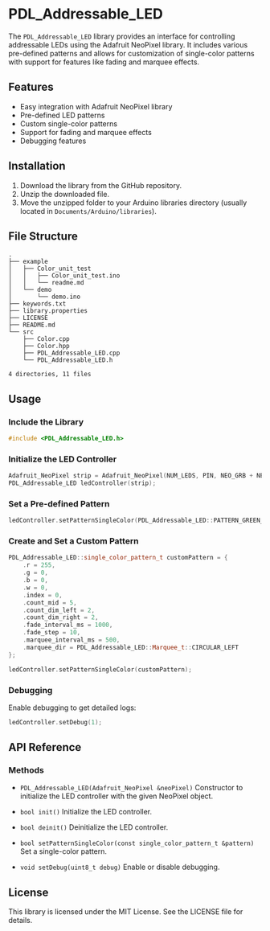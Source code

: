 # PDL_Addressable_LED

The `PDL_Addressable_LED` library provides an interface for controlling addressable LEDs using the Adafruit NeoPixel library. It includes various pre-defined patterns and allows for customization of single-color patterns with support for features like fading and marquee effects.

## Features
- Easy integration with Adafruit NeoPixel library
- Pre-defined LED patterns
- Custom single-color patterns
- Support for fading and marquee effects
- Debugging features

## Installation

1. Download the library from the GitHub repository.
2. Unzip the downloaded file.
3. Move the unzipped folder to your Arduino libraries directory (usually located in `Documents/Arduino/libraries`).

## File Structure

```
.
├── example
│   ├── Color_unit_test
│   │   ├── Color_unit_test.ino
│   │   └── readme.md
│   └── demo
│       └── demo.ino
├── keywords.txt
├── library.properties
├── LICENSE
├── README.md
└── src
    ├── Color.cpp
    ├── Color.hpp
    ├── PDL_Addressable_LED.cpp
    └── PDL_Addressable_LED.h

4 directories, 11 files
```

## Usage

### Include the Library

```cpp
#include <PDL_Addressable_LED.h>
```

### Initialize the LED Controller

```cpp
Adafruit_NeoPixel strip = Adafruit_NeoPixel(NUM_LEDS, PIN, NEO_GRB + NEO_KHZ800);
PDL_Addressable_LED ledController(strip);
```

### Set a Pre-defined Pattern

```cpp
ledController.setPatternSingleColor(PDL_Addressable_LED::PATTERN_GREEN_CONST_ALL);
```

### Create and Set a Custom Pattern

```cpp
PDL_Addressable_LED::single_color_pattern_t customPattern = {
    .r = 255,
    .g = 0,
    .b = 0,
    .w = 0,
    .index = 0,
    .count_mid = 5,
    .count_dim_left = 2,
    .count_dim_right = 2,
    .fade_interval_ms = 1000,
    .fade_step = 10,
    .marquee_interval_ms = 500,
    .marquee_dir = PDL_Addressable_LED::Marquee_t::CIRCULAR_LEFT
};

ledController.setPatternSingleColor(customPattern);
```

### Debugging

Enable debugging to get detailed logs:

```cpp
ledController.setDebug(1);
```

## API Reference

### Methods

- `PDL_Addressable_LED(Adafruit_NeoPixel &neoPixel)`
  Constructor to initialize the LED controller with the given NeoPixel object.

- `bool init()`
  Initialize the LED controller.

- `bool deinit()`
  Deinitialize the LED controller.

- `bool setPatternSingleColor(const single_color_pattern_t &pattern)`
  Set a single-color pattern.

- `void setDebug(uint8_t debug)`
  Enable or disable debugging.

## License

This library is licensed under the MIT License. See the LICENSE file for details.
